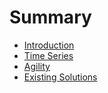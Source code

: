 # Summary

* [Introduction](README.md)
* [Time Series](time-seriesmd.md)
* [Agility](agility.md)
* [Existing Solutions](existing-solutions.md)

